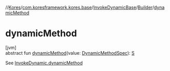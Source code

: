 //[Kores](../../../../index.md)/[com.koresframework.kores.base](../../index.md)/[InvokeDynamicBase](../index.md)/[Builder](index.md)/[dynamicMethod](dynamic-method.md)

# dynamicMethod

[jvm]\
abstract fun [dynamicMethod](dynamic-method.md)(value: [DynamicMethodSpec](../../../com.koresframework.kores.common/-dynamic-method-spec/index.md)): [S](index.md)

See [InvokeDynamic.dynamicMethod](../../-invoke-dynamic/dynamic-method.md)
